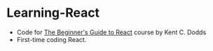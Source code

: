 # Learning-React
- Code for [The Beginner's Guide to React](https://egghead.io/courses/the-beginner-s-guide-to-react) course by Kent C. Dodds
- First-time coding React.

